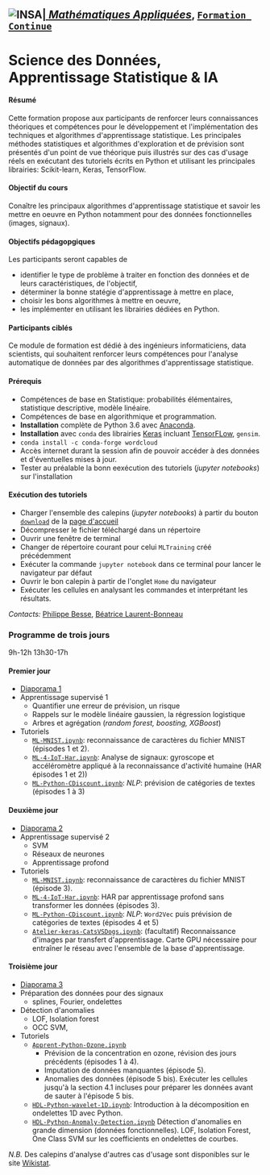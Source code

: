 ## <a href="http://www.insa-toulouse.fr/" ><img src="http://www.math.univ-toulouse.fr/~besse/Wikistat/Images/Logo_INSAvilletoulouse-RVB.png" style="float:left; max-width: 80px; display: inline" alt="INSA"/> |  [*Mathématiques Appliquées*](http://www.math.insa-toulouse.fr/fr/index.html), [`Formation Continue`](http://www.math.insa-toulouse.fr/fr/enseignement.html)

# Science des Données, Apprentissage Statistique & IA

#### Résumé
Cette formation propose aux participants de renforcer leurs connaissances théoriques et compétences pour le développement et l'implémentation des techniques et algorithmes d'apprentissage statistique. Les principales méthodes statistiques et algorithmes d'exploration et de prévision sont présentés d'un point de vue théorique puis illustrés sur des cas d'usage réels en exécutant des tutoriels écrits en Python et utilisant les principales librairies: Scikit-learn, Keras, TensorFlow.

#### Objectif du cours
Conaître les principaux algorithmes d'apprentissage statistique et savoir les mettre en oeuvre en Python notamment pour des données fonctionnelles (images, signaux).

#### Objectifs pédagopgiques
Les participants seront capables de

- identifier le type de problème à traiter en fonction des données et de leurs caractéristiques, de l'objectif,
- déterminer la bonne statégie d'apprentissage  à mettre en place, 
- choisir les bons algorithmes à mettre en oeuvre,
- les implémenter en utilisant les librairies dédiées en Python.

#### Participants ciblés
Ce module de formation est dédié  à des ingénieurs informaticiens, data scientists, qui souhaitent renforcer leurs compétences pour l'analyse automatique de données par des algorithmes d'apprentissage statistique.

#### Prérequis
- Compétences de base en Statistique: probabilités élémentaires, statistique descriptive, modèle linéaire.
- Compétences de base en algorithmique et programmation.
- **Installation** complète de Python 3.6 avec [Anaconda](https://conda.io/docs/user-guide/install/download.html). 
- **Installation** avec `conda` des librairies [Keras](https://keras.io/) incluant [TensorFLow](https://www.tensorflow.org/), `gensim`.
- `conda install -c conda-forge wordcloud`
- Accès internet durant la session afin de pouvoir accéder à des données et d'éventuelles mises à jour.
- Tester au préalable la bonn eexécution des tutoriels (*jupyter notebooks*) sur l'installation


#### Exécution des tutoriels 

- Charger l'ensemble des calepins (*jupyter notebooks*) à partir du bouton [`download`](https://github.com/wikistat/MLTraining/archive/master.zip) de la [page d'accueil](https://github.com/wikistat/MLTraining) 
- Décompresser le fichier téléchargé dans un répertoire 
- Ouvrir une fenêtre de terminal
- Changer de répertoire courant pour celui `MLTraining` créé précédemment
- Exécuter la commande  `jupyter notebook` dans ce terminal pour lancer le navigateur par défaut
- Ouvrir le bon calepin à partir de l'onglet `Home` du navigateur 
- Exécuter les cellules en analysant les commandes et interprétant les résultats.

*Contacts:*  [Philippe Besse](https://www.math.univ-toulouse.fr/~besse/),  [Béatrice Laurent-Bonneau](https://perso.math.univ-toulouse.fr/laurent/) 

### Programme de trois jours 
9h-12h 13h30-17h

#### Premier jour
* [Diaporama 1](https://github.com/wikistat/MLTraining/blob/master/Diapos/FC-SII-jour1.pdf)
* Apprentissage supervisé 1
   - Quantifier une erreur de prévision, un risque
   - Rappels sur le modèle linéaire gaussien, la régression logistique
   - Arbres et agrégation (*random forest, boosting, XGBoost*)
* Tutoriels
  - [`ML-MNIST.ipynb`](https://github.com/wikistat/MLTraining/blob/master/Notebooks/MNIST/ML-MNIST.ipynb): reconnaissance de caractères du fichier MNIST (épisodes 1 et 2).
  - [`ML-4-IoT-Har.ipynb`](https://github.com/wikistat/MLTraining/blob/master/Notebooks/HAR/ML-4-IoT-Har.ipynb): Analyse de signaux: gyroscope et accéléromètre appliqué à la reconnaissance d'activité humaine (HAR épisodes 1 et 2))
  - [`ML-Python-CDiscount.ipynb`](https://github.com/wikistat/MLTraining/blob/master/Notebooks/Cdiscount/ML-Python-CDiscount.ipynb): *NLP*: prévision de catégories de textes (épisodes 1 à 3)

#### Deuxième jour
* [Diaporama 2](https://github.com/wikistat/MLTraining/blob/master/Diapos/FC-SII-jour2.pdf)
* Apprentissage supervisé 2
   - SVM
   - Réseaux de neurones
   - Apprentissage profond
* Tutoriels
  - [`ML-MNIST.ipynb`](https://github.com/wikistat/MLTraining/blob/master/Notebooks/MNIST/ML-MNIST.ipynb): reconnaissance de caractères du fichier MNIST (épisode 3).
  - [`ML-4-IoT-Har.ipynb`](https://github.com/wikistat/MLTraining/blob/master/Notebooks/HAR/ML-4-IoT-Har.ipynb):  HAR par apprentissage profond sans transformer les données (épisodes 3).
  - [`ML-Python-CDiscount.ipynb`](https://github.com/wikistat/MLTraining/blob/master/Notebooks/Cdiscount/ML-Python-CDiscount.ipynb): *NLP*: `Word2Vec` puis prévision de catégories de textes (épisodes 4 et 5)
  - [`Atelier-keras-CatsVSDogs.ipynb`](https://github.com/wikistat/MLTraining/blob/master/Notebooks/CatsVSDogs/Atelier-keras-CatsVSDogs.ipynb): (facultatif) Reconnaissance d'images par transfert d'apprentissage. Carte GPU nécessaire pour entraîner le réseau avec l'ensemble de la base d'apprentissage.

#### Troisième jour
* [Diaporama 3](https://github.com/wikistat/MLTraining/blob/master/Diapos/FC-SII-jour3.pdf)
* Préparation des données pour des signaux
   - splines, Fourier, ondelettes
* Détection d'anomalies
   - LOF, Isolation forest
   - OCC SVM,
* Tutoriels
   - [`Apprent-Python-Ozone.ipynb`](https://github.com/wikistat/MLTraining/blob/master/Notebooks/Ozone/Apprent-Python-Ozone.ipynb) 
      - Prévision de la concentration en ozone, révision des jours précédents (épisodes 1 à 4). 
      - Imputation de données manquantes (épisode 5). 
      - Anomalies des données (épisode 5 bis). Exécuter les cellules jusqu'à la section 4.1 incluses pour préparer les données avant de sauter à l'épisode 5 bis.
   - [`HDL-Python-wavelet-1D.ipynb`](https://github.com/wikistat/MLTraining/blob/master/Notebooks/AnomFonc/HDL-Python-wavelet-1D.ipynb): Introduction à la décomposition en ondelettes 1D avec Python.
   - [`HDL-Python-Anomaly-Detection.ipynb`](https://github.com/wikistat/MLTraining/blob/master/Notebooks/HDL-Python-Anomaly-Detection.ipynb) Détection d'anomalies en grande dimension (données fonctionnelles). LOF, Isolation Forest, One Class SVM sur les coefficients en ondelettes de courbes.


*N.B.* Des calepins d'analyse d'autres cas d'usage sont disponibles sur le site  [Wikistat](https://github.com/wikistat/).

